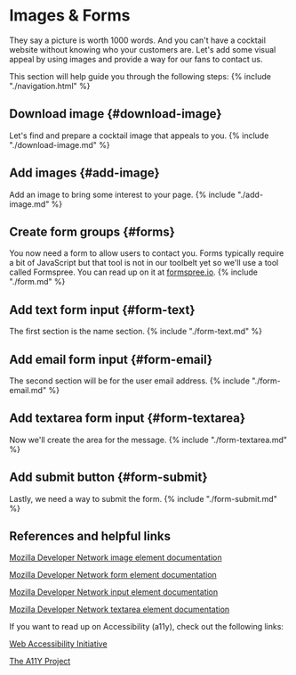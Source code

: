 # Images & Forms

They say a picture is worth 1000 words. And you can't have a cocktail website without knowing who your customers are. Let's add some visual appeal by using images and provide a way for our fans to contact us.

This section will help guide you through the following steps:
{% include "./navigation.html" %}

## Download image {#download-image}
Let's find and prepare a cocktail image that appeals to you.
{% include "./download-image.md" %}

## Add images {#add-image}
Add an image to bring some interest to your page.
{% include "./add-image.md" %}

## Create form groups {#forms}
You now need a form to allow users to contact you. Forms typically require a bit of JavaScript but that tool is not in our toolbelt yet so we'll use a tool called Formspree. You can read up on it at [formspree.io](https://formspree.io/).
{% include "./form.md" %}

## Add text form input {#form-text}
The first section is the name section.
{% include "./form-text.md" %}

## Add email form input {#form-email}
The second section will be for the user email address.
{% include "./form-email.md" %}

## Add textarea form input {#form-textarea}
Now we'll create the area for the message.
{% include "./form-textarea.md" %}

## Add submit button {#form-submit}
Lastly, we need a way to submit the form.
{% include "./form-submit.md" %}


## References and helpful links

[Mozilla Developer Network image element documentation](https://developer.mozilla.org/en-US/docs/Web/HTML/Element/img)

[Mozilla Developer Network form element documentation](https://developer.mozilla.org/en-US/docs/Web/HTML/Element/form)

[Mozilla Developer Network input element documentation](https://developer.mozilla.org/en-US/docs/Web/HTML/Element/input)

[Mozilla Developer Network textarea element documentation](https://developer.mozilla.org/en-US/docs/Web/HTML/Element/textarea)


If you want to read up on Accessibility (a11y), check out the following links:

[Web Accessibility Initiative](https://www.w3.org/WAI/intro/wcag)

[The A11Y Project](https://a11yproject.com/about)
